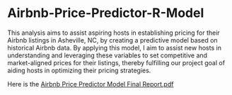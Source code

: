 # Airbnb-Price-Predictor-R-Model
This analysis aims to assist aspiring hosts in establishing pricing for their Airbnb listings in Asheville, NC, by creating a predictive model based on historical Airbnb data. By applying this model, I aim to assist new hosts in understanding and leveraging these variables to set competitive and market-aligned prices for their listings, thereby fulfilling our project goal of aiding hosts in optimizing their pricing strategies.

Here is the [Airbnb Price Predictor Model Final Report.pdf](./Airbnb_Price_Predictor_Model.pdf)

